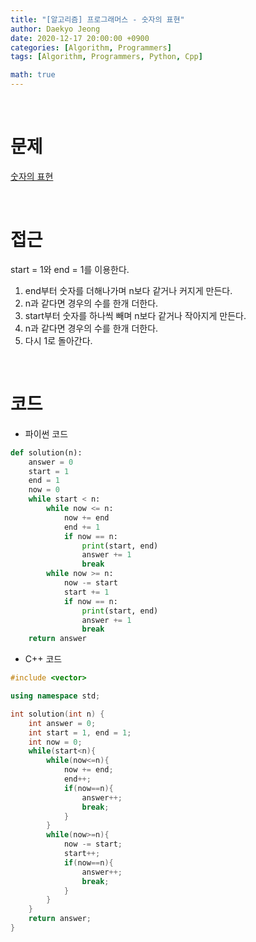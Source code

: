 ```yaml
---
title: "[알고리즘] 프로그래머스 - 숫자의 표현"
author: Daekyo Jeong
date: 2020-12-17 20:00:00 +0900
categories: [Algorithm, Programmers]
tags: [Algorithm, Programmers, Python, Cpp]

math: true
---
```


<br/>

# **문제**


[숫자의 표현](https://programmers.co.kr/learn/courses/30/lessons/12924)

<br/>

# **접근**  

start = 1와 end = 1를 이용한다.  

1. end부터 숫자를 더해나가며 n보다 같거나 커지게 만든다.  
2. n과 같다면 경우의 수를 한개 더한다.  
3. start부터 숫자를 하나씩 빼며 n보다 같거나 작아지게 만든다.  
4. n과 같다면 경우의 수를 한개 더한다.  
5. 다시 1로 돌아간다.  



<br/>

# **코드**


- 파이썬 코드   

```py
def solution(n):
    answer = 0
    start = 1
    end = 1
    now = 0
    while start < n:
        while now <= n:
            now += end
            end += 1
            if now == n:
                print(start, end)
                answer += 1
                break
        while now >= n:
            now -= start
            start += 1   
            if now == n:
                print(start, end)
                answer += 1
                break
    return answer
```


- C++ 코드

```cpp
#include <vector>

using namespace std;

int solution(int n) {
    int answer = 0;
    int start = 1, end = 1;
    int now = 0;
    while(start<n){
        while(now<=n){
            now += end;
            end++;
            if(now==n){
                answer++;
                break;
            }
        }
        while(now>=n){
            now -= start;
            start++;
            if(now==n){
                answer++;
                break;
            }
        }
    }
    return answer;
}
```

<br/>
